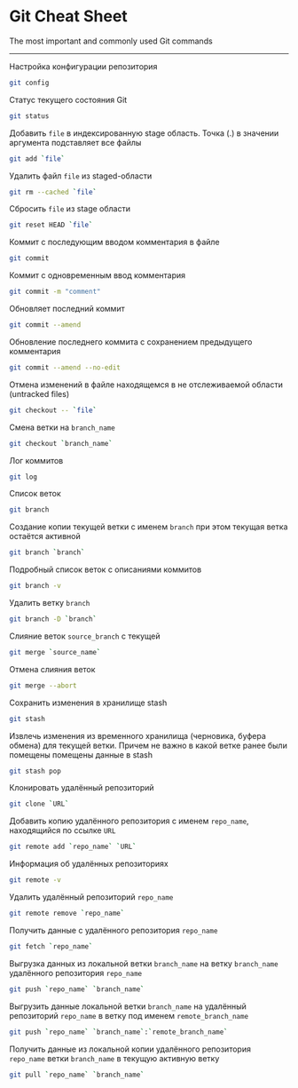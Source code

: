 # Git Cheat Sheet
The most important and commonly used Git commands

---

Настройка конфигурации репозитория

```bash
git config
```

Статус текущего состояния Git

```bash
git status
```

Добавить `file` в индексированную stage область. Точка (.) в значении аргумента подставляет все файлы

```bash
git add `file`
```

Удалить файл `file` из staged-области

```bash
git rm --cached `file`
```

Сбросить `file` из stage области

```bash
git reset HEAD `file`
```

Коммит с последующим вводом комментария в файле

```bash
git commit
```

Коммит с одновременным ввод комментария

```bash
git commit -m "comment"
```

Обновляет последний коммит

```bash
git commit --amend
```

Обновление последнего коммита с сохранением предыдущего комментария

```bash
git commit --amend --no-edit
```

Отмена изменений в файле находящемся в не отслеживаемой области (untracked files)

```bash
git checkout -- `file`
```

Смена ветки на `branch_name`

```bash
git checkout `branch_name`
```

Лог коммитов

```bash
git log
```

Список веток

```bash
git branch
```

Создание копии текущей ветки с именем `branch` при этом текущая ветка остаётся активной

```bash
git branch `branch`
```

Подробный список веток с описаниями коммитов

```bash
git branch -v
```

Удалить ветку `branch`

```bash
git branch -D `branch`
```

Слияние веток `source_branch` с текущей

```bash
git merge `source_name`
```

Отмена слияния веток

```bash
git merge --abort
```

Сохранить изменения в хранилище stash

```bash
git stash
```

Извлечь изменения из временного хранилища (черновика, буфера обмена) для текущей ветки. Причем не важно в какой ветке ранее были помещены помещены данные в stash

```bash
git stash pop
```

Клонировать удалённый репозиторий

```bash
git clone `URL`
```

Добавить копию удалённого репозитория с именем `repo_name`, находящийся по ссылке `URL`

```bash
git remote add `repo_name` `URL`
```

Информация об удалённых репозиториях

```bash
git remote -v
```

Удалить удалённый репозиторий `repo_name`

```bash
git remote remove `repo_name`
```

Получить данные с удалённого репозитория `repo_name`

```bash
git fetch `repo_name`
```

Выгрузка данных из локальной ветки `branch_name` на ветку `branch_name` удалённого репозитория `repo_name`

```bash
git push `repo_name` `branch_name`
```

Выгрузить данные локальной ветки `branch_name` на удалённый репозиторий `repo_name` в ветку под именем `remote_branch_name`

```bash
git push `repo_name` `branch_name`:`remote_branch_name`
```

Получить данные из локальной копии удалённого репозитория `repo_name` ветки `branch_name` в текущую активную ветку

```bash
git pull `repo_name` `branch_name`
```
